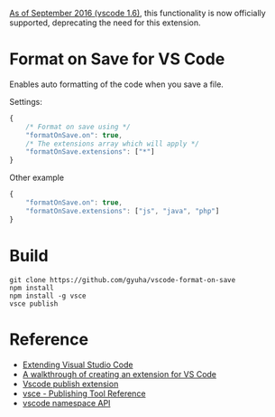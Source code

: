 [As of September 2016 (vscode 1.6)](http://stackoverflow.com/questions/39494277/how-do-you-format-code-on-save-in-vs-code), this functionality is now officially supported, deprecating the need for this extension.

# Format on Save for VS Code

Enables auto formatting of the code when you save a file.


Settings:

```js
{
    /* Format on save using */
    "formatOnSave.on": true,
    /* The extensions array which will apply */
    "formatOnSave.extensions": ["*"]
}
```

Other example

```js
{
    "formatOnSave.on": true,
    "formatOnSave.extensions": ["js", "java", "php"]
}
```

# Build

    git clone https://github.com/gyuha/vscode-format-on-save 
    npm install
    npm install -g vsce
    vsce publish

# Reference

* [Extending Visual Studio Code](https://code.visualstudio.com/docs/extensions/overview)
* [A walkthrough of creating an extension for VS Code](https://github.com/hoovercj/vscode-extension-tutorial)
* [Vscode publish extension](https://marketplace.visualstudio.com/manage)
* [vsce - Publishing Tool Reference](https://code.visualstudio.com/docs/tools/vscecli)
* [vscode namespace API](https://code.visualstudio.com/docs/extensionAPI/vscode-api)
